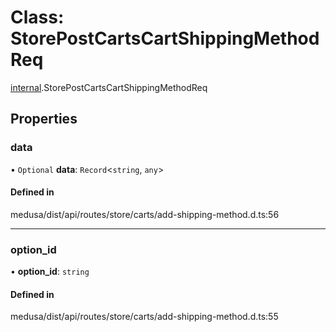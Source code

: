 # Class: StorePostCartsCartShippingMethodReq

[internal](../modules/internal-32.md).StorePostCartsCartShippingMethodReq

## Properties

### data

• `Optional` **data**: `Record`<`string`, `any`\>

#### Defined in

medusa/dist/api/routes/store/carts/add-shipping-method.d.ts:56

___

### option\_id

• **option\_id**: `string`

#### Defined in

medusa/dist/api/routes/store/carts/add-shipping-method.d.ts:55
